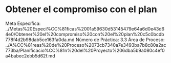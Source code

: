 # Obtener el compromiso con el plan

Meta Específica: ../Metas%20Especi%CC%81ficas%2001a59630d53145479e64a6d0e43d64e0/Obtener%20el%20compromiso%20con%20el%20plan%20c5c0bcdb778f4d2b98dab5ce163fa0da.md
Número de Práctica: 3.3
Área de Proceso: ../A%CC%81reas%20de%20Proceso%2073cb7340a7e3493ba7b8c80a2ac773ba/Planificacio%CC%81n%20del%20Proyecto%206dba5b9a080c4ef0a4babec2ebb5d62f.md